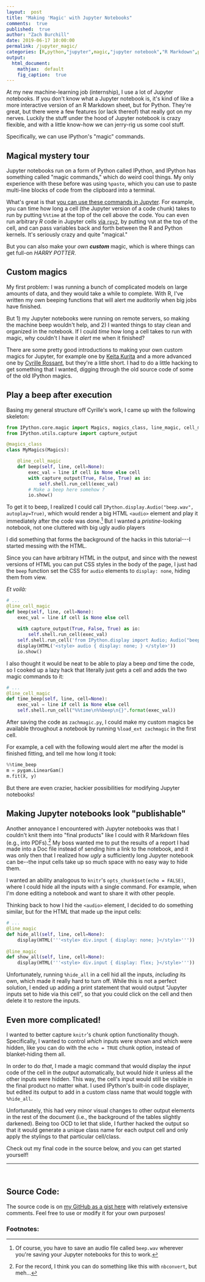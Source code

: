 ```yaml
---
layout:  post
title: "Making 'Magic' with Jupyter Notebooks"
comments:  true
published:  true
author: "Zach Burchill"
date: 2019-06-17 10:00:00
permalink: /jupyter_magic/
categories: [R,python,"jupyter",magic,"jupyter notebook","R Markdown",presentation,reports,tutorial,"machine learning"]
output:
  html_document:
    mathjax:  default
    fig_caption:  true
---
```




At my new machine-learning job (internship), I use a lot of Jupyter notebooks.  If you don't know what a Jupyter notebook is, it's kind of like a more interactive version of an R Markdown sheet, but for Python. They're great, but there were a few features (or lack thereof) that really got on my nerves. Luckily the stuff under the hood of Jupyter notebook is crazy flexible, and with a little know-how we can jerry-rig us some cool stuff.

Specifically, we can use IPython's "magic" commands.

<!--more-->

## Magical mystery tour

Jupyter notebooks run on a form of Python called IPython, and IPython has something called "magic commands," which do weird cool things. My only experience with these before was using `%paste`, which you can use to paste multi-line blocks of code from the clipboard into a terminal.

What's great is that [you can use these commands in Jupyter](https://towardsdatascience.com/the-top-5-magic-commands-for-jupyter-notebooks-2bf0c5ae4bb8). For example, you can time how long a cell (the Jupyter version of a code chunk) takes to run by putting `%%time` at the top of the cell above the code. 
You can even run arbitrary _R_ code in Jupyter cells [via `rpy2`](https://towardsdatascience.com/the-top-5-magic-commands-for-jupyter-notebooks-2bf0c5ae4bb8), by putting `%%R` at the top of the cell, and can pass variables back and forth between the R and Python kernels. It's seriously crazy and quite "magical."

But you can also make your _own **custom**_ magic, which is where things can get full-on _HARRY POTTER_.

## Custom magics

My first problem: I was running a bunch of complicated models on large amounts of data, and they would take a while to complete. With R, I've written my own beeping functions that will alert me auditorily when big jobs have finished. 

But 1) my Jupyter notebooks were running on remote servers, so making the machine beep wouldn't help, and 2) I wanted things to stay clean and organized in the notebook.  If I could _time_ how long a cell takes to run with magic, why couldn't I have it _alert_ me when it finished?

There are some pretty good introductions to making your own custom magics for Jupyter, for example one by [Keita Kurita](https://towardsdatascience.com/the-top-5-magic-commands-for-jupyter-notebooks-2bf0c5ae4bb8) and a more advanced one by [Cyrille Rossant](https://ipython-books.github.io/14-creating-an-ipython-extension-with-custom-magic-commands/), but they're a little short. I had to do a little hacking to get something that I wanted, digging through the old source code of some of the old IPython magics.

## Play a beep after execution

Basing my general structure off Cyrille's work, I came up with the following skeleton:


```python
from IPython.core.magic import Magics, magics_class, line_magic, cell_magic
from IPython.utils.capture import capture_output

@magics_class
class MyMagics(Magics):

    @line_cell_magic
    def beep(self, line, cell=None):
        exec_val = line if cell is None else cell
        with capture_output(True, False, True) as io:
            self.shell.run_cell(exec_val)
        # Make a beep here somehow ?
        io.show()
```

To get it to beep, I realized I could call `IPython.display.Audio("beep.wav", autoplay=True)`, which would render a big HTML `<audio>` element and play it immediately after the code was done.[^1] But I wanted a _pristine_-looking notebook, not one cluttered with big ugly audio players

I did something that forms the background of the hacks in this tutorial---I started messing with the HTML.

Since you can have arbitrary HTML in the output, and since with the newest versions of HTML you can put CSS styles in the body of the page, I just had the `beep` function set the CSS for `audio` elements to `display: none`, hiding them from view.  

_Et voilà:_

```python
# ...
@line_cell_magic
def beep(self, line, cell=None):
    exec_val = line if cell is None else cell
    
    with capture_output(True, False, True) as io:
        self.shell.run_cell(exec_val)
    self.shell.run_cell('from IPython.display import Audio; Audio("beep.wav", autoplay=True)')
    display(HTML('<style> audio { display: none; } </style>'))
    io.show()
```

I also thought it would be neat to be able to play a beep _and_ time the code, so I cooked up a lazy hack that literally just gets a cell and adds the two magic commands to it:

```python
# ...
@line_cell_magic
def time_beep(self, line, cell=None):
    exec_val = line if cell is None else cell
    self.shell.run_cell("%%time\n%%beep\n{}".format(exec_val))
```

After saving the code as `zachmagic.py`, I could make my custom magics be available throughout a notebook by running `%load_ext zachmagic` in the first cell.

For example, a cell with the following would alert me after the model is finished fitting, and tell me how long it took:

```python
%%time_beep
m = pygam.LinearGam()
m.fit(X, y)
```


But there are even crazier, hackier possibilities for modifying Jupyter notebooks!

## Making Jupyter notebooks look "publishable"

Another annoyance I encountered with Jupyter notebooks was that I couldn't knit them into "final products" like I could with R Markdown files (e.g., into PDFs).[^2]  My boss wanted me to put the results of a report I had made into a Doc file instead of sending him a link to the notebook, and it was only then that I realized how _ugly_ a sufficiently long Jupyter notebook can be--the input cells take up so much space with no easy way to hide them.

I wanted an ability analogous to `knitr`'s `opts_chunk$set(echo = FALSE)`, where I could hide all the inputs with a single command. For example, when I'm done editing a notebook and want to share it with other people.

Thinking back to how I hid the `<audio>` element, I decided to do something similar, but for the HTML that made up the input cells:

```python
# ...
@line_magic
def hide_all(self, line, cell=None):
    display(HTML('''<style> div.input { display: none; }</style>'''))
    
@line_magic
def show_all(self, line, cell=None):
    display(HTML('''<style> div.input { display: flex; }</style>'''))

```

Unfortunately, running `%hide_all` in a cell hid all the inputs, _including_ its own, which made it really hard to turn off. While this is not a perfect solution, I ended up adding a print statement that would output "Jupyter inputs set to hide via this cell", so that you could click on the cell and then delete it to restore the inputs.

## Even more complicated!

I wanted to better capture `knitr`'s chunk option functionality though. Specifically, I wanted to control _which_ inputs were shown and which were hidden, like you can do with the `echo = TRUE` chunk option, instead of blanket-hiding them all.

In order to do _that_, I made a magic command that would display the _input_ code of the cell in the _output_ automatically, but would _hide_ it unless all the other inputs were hidden. This way, the cell's input would still be visible in the final product no matter what. I used IPython's built-in code displayer, but edited its output to add in a custom class name that would toggle with `%hide_all`.

Unfortunately, this had very minor visual changes to other output elements in the rest of the document (i.e., the background of the tables slightly darkened). Being too OCD to let that slide, I further hacked the output so that it would generate a unique class name for each output cell and only apply the stylings to that particular cell/class. 

Check out my final code in the source below, and you can get started yourself!

<hr />
<br />

## Source Code:

The source code is on [my GitHub as a gist here](https://gist.github.com/burchill/4adb9531a246e8c27752c1b19e0236bb) with relatively extensive comments. Feel free to use or modify it for your own purposes!

### Footnotes:

[^1]: Of course, you have to save an audio file called `beep.wav` wherever you're saving your Jupyter notebooks for this to work.

[^2]: For the record, I think you can do something like this with `nbconvert`, but meh... 
